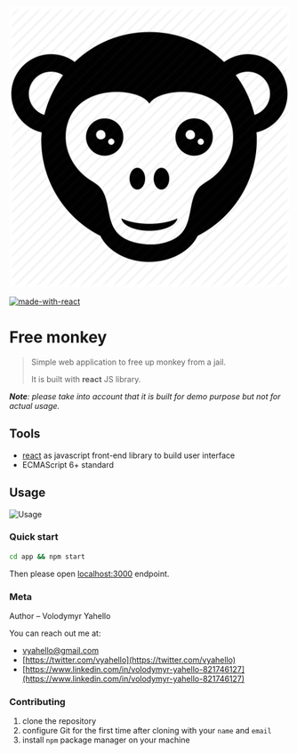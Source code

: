 ![Screenshot](image.png)

[![made-with-react](https://img.shields.io/badge/Made%20with-React-yellowgreen.svg)](https://reactjs.org/)

# Free monkey

> Simple web application to free up monkey from a jail.
>
> It is built with **react** JS library.

_**Note**: please take into account that it is built for demo purpose but not for actual usage._

## Tools
- [react](https://reactjs.org/) as javascript front-end library to build user interface
- ECMAScript 6+ standard

## Usage

![Usage](usage.gif)

### Quick start

```bash
cd app && npm start
```

Then please open [localhost:3000](http://localhost:3000) endpoint.

### Meta

Author – Volodymyr Yahello

You can reach out me at:
* [vyahello@gmail.com](vyahello@gmail.com)
* [https://twitter.com/vyahello](https://twitter.com/vyahello)
* [https://www.linkedin.com/in/volodymyr-yahello-821746127](https://www.linkedin.com/in/volodymyr-yahello-821746127)

### Contributing
1. clone the repository
2. configure Git for the first time after cloning with your `name` and `email`
3. install `npm` package manager on your machine

